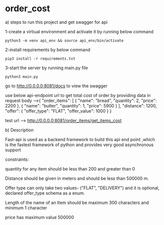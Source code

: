 # order_cost

a) steps to run this project and get swagger for api

1-create a virtiual environment and activate it by running below command

    python3 -m venv api_env && source api_env/bin/activate
    
2-install requirements by below command

    pip3 install -r requirements.txt

3-start the server by running main.py file

    python3 main.py

go to http://0.0.0.0:8081/docs  to view the swagger 

use below api-endpoint url to get total cost of order by providing data in request body -->{ "order_items": [ { "name": "bread", "quantity": 2, "price": 2200 }, { "name": "butter", "quantity": 1, "price": 5900 } ], "distance": 1200, "offer": { "offer_type": "FLAT", "offer_value": 1000 } }

 test url --> http://0.0.0.0:8081/order_items/get_items_cost

b) Description

Fast-api is used as a backend framework to build this api end point ,which is the fastest framework of python and provides very good asynchronous support 

constraints:

quantity for any item should be less than 200 and greater than 0

Distance should be given in meters and should be less than 500000 m.

Offer type can only take two values- ("FLAT", "DELIVERY") and it is optional, declared offer_type schema as a enum. 

Length of the name of an Item should be maximum 300 characters and minimum 1 character

price has maximum value 500000 
